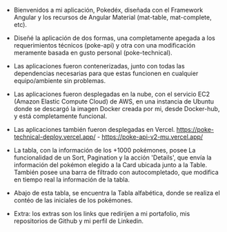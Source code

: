 - Bienvenidos a mi aplicación, Pokedéx, diseñada con el Framework Angular y los recursos de Angular Material (mat-table, mat-complete, etc).

- Diseñé la aplicación de dos formas, una completamente apegada a los requerimientos técnicos (poke-api) y otra con una
  modificación meramente basada en gusto personal (poke-technical).

- Las aplicaciones fueron contenerizadas, junto con todas las dependencias necesarias para que estas funcionen en cualquier equipo/ambiente sin problemas.

- Las aplicaciones fueron desplegadas en la nube, con el servicio EC2 (Amazon Elastic Compute Cloud) de AWS, en una instancia de Ubuntu donde se descargó la imagen Docker creada por mi, desde Docker-hub, y está completamente funcional.

- Las aplicaciones también fueron desplegadas en Vercel. https://poke-technical-deploy.vercel.app/ - https://poke-api-v2-mu.vercel.app/

- La tabla, con la información de los +1000 pokémones, posee La funcionalidad de un Sort, Pagination y la acción 'Details', que envía la información del pokémon elegido a la Card ubicada junto a la Table. También posee una barra de filtrado con autocompletado, que modifica en tiempo real la información de la tabla.

- Abajo de esta tabla, se encuentra la Tabla alfabética, donde se realiza el contéo de las iniciales de los pokémones.

- Extra: los extras son los links que redirijen a mi portafolio, mis repositorios de Github y mi perfil de Linkedin.

